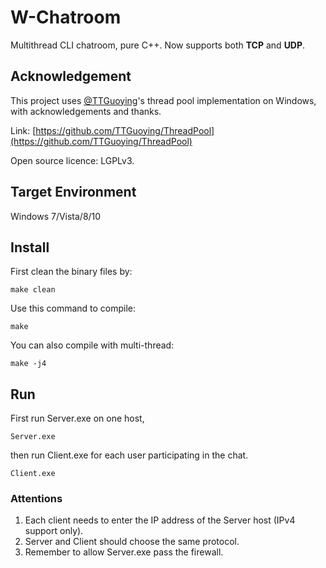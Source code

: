 # W-Chatroom

Multithread CLI chatroom, pure C++. Now supports both **TCP** and **UDP**.

## Acknowledgement

This project uses [@TTGuoying](https://github.com/TTGuoying)'s thread pool implementation on Windows, with acknowledgements and thanks.

Link: [https://github.com/TTGuoying/ThreadPool](https://github.com/TTGuoying/ThreadPool)

Open source licence: LGPLv3.

## Target Environment

Windows 7/Vista/8/10

## Install

First clean the binary files by:

    make clean

Use this command to compile:

    make

You can also compile with multi-thread:

    make -j4

## Run

First run Server.exe on one host, 

    Server.exe

then run Client.exe for each user participating in the chat.

    Client.exe

### Attentions

1. Each client needs to enter the IP address of the Server host (IPv4 support only).
2. Server and Client should choose the same protocol.
3. Remember to allow Server.exe pass the firewall.